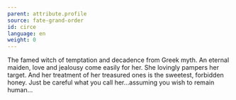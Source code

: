 ```yaml
---
parent: attribute.profile
source: fate-grand-order
id: circe
language: en
weight: 0
---
```


The famed witch of temptation and decadence from Greek myth.
An eternal maiden, love and jealousy come easily for her.
She lovingly pampers her target. And her treatment of her treasured ones is the sweetest, forbidden honey.
Just be careful what you call her…assuming you wish to remain human…
